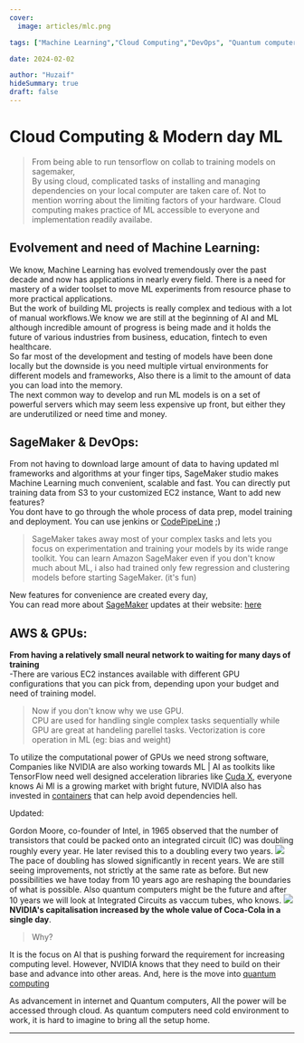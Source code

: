 ```yaml
---
cover:
  image: articles/mlc.png

tags: ["Machine Learning","Cloud Computing","DevOps", "Quantum computers"]

date: 2024-02-02

author: "Huzaif"
hideSummary: true
draft: false
---
```

# Cloud Computing & Modern day ML
>From being able to run tensorflow on collab to training models on sagemaker, \
By using cloud, complicated tasks of installing and managing dependencies on your local computer are taken care of. Not to mention worring about the limiting factors of your hardware.
Cloud computing makes practice of ML accessible to everyone and implementation readily availabe.


## Evolvement and need of Machine Learning:
We know, Machine Learning has evolved tremendously over the past decade and now has applications in nearly every field. There is a need for mastery of a wider toolset to move ML experiments from resource phase to more practical applications. \
But the work of building ML projects is really complex and tedious with a lot of manual workflows.We know we are still at the beginning of AI and ML although incredible amount of progress is being made and it holds the future of various industries from business, education, fintech to even healthcare. \
So far most of the development and testing of models have been done locally but the downside is you need multiple virtual environments for different models and frameworks, Also there is a limit to the amount of data you can load into the memory. \
The next common way to develop and run ML models is on a set of powerful servers which may seem less expensive up front, but either they are underutilized or need time and money.
## SageMaker & DevOps:
From not having to download large amount of data to having updated ml frameworks and algorithms at your finger tips,
SageMaker studio makes Machine Learning much convenient, scalable and fast. You can directly put training data from S3 to your customized EC2 instance,
Want to add new features? \
You dont have to go through the whole process of data prep, model training and deployment. You can use jenkins or [CodePipeLine](https://aws.amazon.com/codepipeline/features/) ;)

>SageMaker takes away most of your complex tasks and lets you focus on experimentation and training your models by its wide range toolkit. You can learn Amazon SageMaker even if you don't know much about ML, i also had trained only few regression and clustering models before starting SageMaker. (it's fun)
>
New features for convenience are created every day, \
You can read more about [SageMaker]( https://docs.aws.amazon.com/sagemaker/latest/dg/how-it-works-mlconcepts.html) 
updates at their website: [here](https://aws.amazon.com/blogs/aws/category/artificial-intelligence/sagemaker/)

## AWS & GPUs:
**From  having a relatively small neural network to waiting for many days of training** \
-There are various EC2 instances available with different GPU configurations that you can pick from, depending upon your budget and need of training model. 
>Now if you don't know why we use GPU. \
CPU are used for handling single complex tasks sequentially while GPU are great at handeling parellel tasks. Vectorization is core operation in ML (eg: bias and weight)
>
To utilize the computational power of GPUs we need strong software, \
Companies like NVIDIA are also working towards ML | AI as toolkits like TensorFlow need well designed acceleration libraries like 
[Cuda X](https://developer.nvidia.com/gpu-accelerated-libraries#:~:text=NVIDIA%20CUDA%2DX™%2C%20built,AI%20and%20high%2Dperformance%20computing.), everyone knows Ai Ml is a growing market with bright future, NVIDIA also has invested in [containers](https://catalog.ngc.nvidia.com/containers) that can help avoid dependencies hell.


Updated: 

Gordon Moore, co-founder of Intel, in 1965 observed that the number of transistors that could be packed onto an integrated circuit (IC) was doubling roughly every year. He later revised this to a doubling every two years.
![](/articles/Moore.png)
The pace of doubling has slowed significantly in recent years. We are still seeing improvements, not strictly at the same rate as before. But new possibilities we have today from 10 years ago are reshaping the boundaries of what is possible. Also quantum computers might be the future and after 10 years we will look at Integrated Circuits as vaccum tubes, who knows.
![](/articles/quantum.png)
**NVIDIA's capitalisation increased by the whole value of Coca-Cola in a single day**. 
>Why? 
>
It is the focus on AI that is pushing forward the requirement for increasing computing level. However, NVIDIA knows that they need to build on their base and advance into other areas. And, here is the move into [quantum computing](https://www.nvidia.com/en-us/solutions/quantum-computing/)

As advancement in internet and Quantum computers, All the power will be accessed through cloud.
As quantum computers need cold environment to work, it is hard to imagine to bring all the setup home.

---